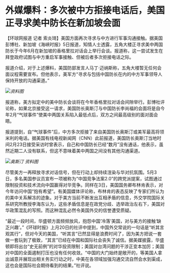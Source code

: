 # 外媒爆料：多次被中方拒接电话后，美国正寻求美中防长在新加坡会面

【环球网报道 记者
索炎琦】美国方面再次寻求与中方进行军事沟通接触。据美国彭博社、新加坡《海峡时报》5日报道，知情人士透露，五角大楼正寻求美中两国防长于今年6月在新加坡的香格里拉对话会上举行会谈。报道称，这一尝试发生在拜登政府试图与中方重启军事接触、但被后者多次拒接电话之际。

报道介绍，对于上述爆料，美国防部发言人马丁·迈纳斯称，五角大楼暂无任何会面议程需要宣布。但他表示，美军方“寻求与包括中国防长在内的中方军事领导人保持开放的沟通渠道。”

![](https://inews.gtimg.com/om_bt/OVnUhqPXS9W8_YjmhpcAVsYnWNd5NYal9_5gacO_px0e4AA/1000)_资料图_

报道称，美方拟定中的美中防长会谈将在今年香格里拉对话会间隙举行。彭博社评论称，如果北京接受这一请求，美国防长奥斯汀与中国防长李尚福的会面将是自今年2月“气球事件”使美中两国关系陷入最低点后，双方之间最高级别的面对面会晤。

报道提到，自“气球事件”后，中方多次拒接了来自美国防长奥斯汀或美军最高将领米利的电话。据美国有线电视新闻网（CNN）此前报道，美国防长奥斯汀当地时间2月23日接受采访时曾表示，自己和中国防长已经“数月”没有通话，他表示，虽然近期二人没有联系，但这不意味着美中两国之间没有其他沟通渠道。

![](https://inews.gtimg.com/om_bt/OuHtnkOKoKM1pUEaCY9BiNmVLgSU-77Qj0-XVzxRAHRVEAA/1000)_奥斯汀
资料图_

尽管美方一再释放寻求对话信号，但在行动上却持续渲染与华对抗氛围。5月3日，多名美国参议员宣布一项被称为“中国竞争法案2.0”的跨党派提案，试图通过限制投资和技术流向中国赢得对华竞争。同样在3日，美国国务卿布林肯表示，对今年访问中国“抱有希望”。有美国媒体评论称，布林肯的表态反映了专家们所认为的美中关系解冻的迹象。对于美方当前不断发出互相矛盾的信息，外交学院国际关系研究所教授李海东认为，这些矛盾信息是在政党分歧、选举政治左右下，美国对华政策混乱的写照。而这种混乱必然令美国外交的信誉遭受质疑。

“最近一段时间，华盛顿方面频频放风，抱怨中国‘冷落’美国，对与美方的接触‘缺乏兴趣’。”《环球时报》上月20日的社评中提到，中国外交常说的一句话是“听其言观其行”，但对今天的美国，“听其言”已然显得是浪费时间了，因为美方把说一套做一套玩到了极致，“其言”已经在中国和国际社会丧失了诚信。据美媒披露，华盛顿即将出台“史无前例”的对华投资限制；美国对台湾问题的干涉正变本加厉；美国对中国的全面遏制打压也没有任何收敛。“中国的大门始终是敞开的，等美国人拿出诚意并展现出相关务实行动之时，中美在各领域加强沟通交流自然会水到渠成，这也会是国际社会期待看到的结果。”社评说。

